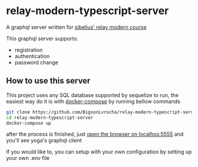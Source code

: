 # relay-modern-typescript-server

A graphql server written for [sibelius' relay modern course](https://relay-modern-course.now.sh/packages/)

This graphql server supports:

- registration
- authentication
- password change

## How to use this server

This project uses any SQL database supported by sequelize to run, the easiest way do it is with [docker-compose](https://docs.docker.com/compose/install/) by running bellow commands

```bash
git clone https://github.com/BigsonLvrocha/relay-modern-typescript-server.git
cd relay-modern-typescript-server
docker-compose up
```

after the process is finished, just [open the browser on localhos:5555](http://localhost:5555) and you'll see yoga's graphql client

If you would like to, you can setup with your own configuration by setting up your own .env file
